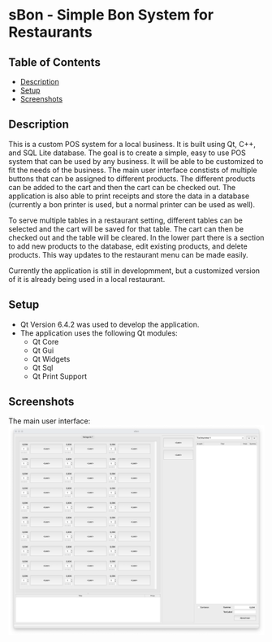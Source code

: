 # sBon - Simple Bon System for Restaurants

## Table of Contents
- [Description](#description)
- [Setup](#setup)
- [Screenshots](#screenshots)

## Description
This is a custom POS system for a local business. It is built using Qt, C++, and SQL Lite database. 
The goal is to create a simple, easy to use POS system that can be used by any business. It will be able to be customized to fit the needs of the business.
The main user interface constists of multiple buttons that can be assigned to different products. The different products can be added to the cart and then the cart can be checked out. The application is also able to print receipts and store the data in a database (currently a bon printer is used, but a normal printer can be used as well).

To serve multiple tables in a restaurant setting, different tables can be selected and the cart will be saved for that table. The cart can then be checked out and the table will be cleared.
In the lower part there is a section to add new products to the database, edit existing products, and delete products. This way updates to the restaurant menu can be made easily.

Currently the application is still in developmment, but a customized version of it is already being used in a local restaurant.

## Setup

- Qt Version 6.4.2 was used to develop the application.
- The application uses the following Qt modules:
    - Qt Core
    - Qt Gui
    - Qt Widgets
    - Qt Sql
    - Qt Print Support

## Screenshots

The main user interface:
![alt text](assets/images/screenshot.png)